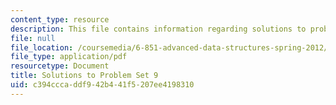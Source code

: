 ```yaml
---
content_type: resource
description: This file contains information regarding solutions to problem set 9.
file: null
file_location: /coursemedia/6-851-advanced-data-structures-spring-2012/c394cccaddf942b441f5207ee4198310_MIT6_851S12_ps9sol.pdf
file_type: application/pdf
resourcetype: Document
title: Solutions to Problem Set 9
uid: c394ccca-ddf9-42b4-41f5-207ee4198310
---
```


